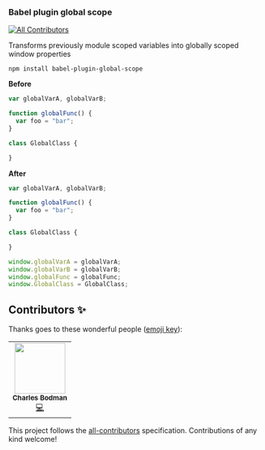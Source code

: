 ### Babel plugin global scope
<!-- ALL-CONTRIBUTORS-BADGE:START - Do not remove or modify this section -->
[![All Contributors](https://img.shields.io/badge/all_contributors-1-orange.svg?style=flat-square)](#contributors-)
<!-- ALL-CONTRIBUTORS-BADGE:END -->

Transforms previously module scoped variables into globally scoped window properties

`npm install babel-plugin-global-scope`

**Before**

```Javascript
var globalVarA, globalVarB;

function globalFunc() {
  var foo = "bar";
}

class GlobalClass {

}


```

**After**

```javascript
var globalVarA, globalVarB;

function globalFunc() {
  var foo = "bar";
}

class GlobalClass {

}

window.globalVarA = globalVarA;
window.globalVarB = globalVarB;
window.globalFunc = globalFunc;
window.GlobalClass = GlobalClass;
```


## Contributors ✨

Thanks goes to these wonderful people ([emoji key](https://allcontributors.org/docs/en/emoji-key)):

<!-- ALL-CONTRIBUTORS-LIST:START - Do not remove or modify this section -->
<!-- prettier-ignore-start -->
<!-- markdownlint-disable -->
<table>
  <tr>
    <td align="center"><a href="https://github.com/charlesbodman"><img src="https://avatars2.githubusercontent.com/u/231894?v=4" width="100px;" alt=""/><br /><sub><b>Charles Bodman</b></sub></a><br /><a href="https://github.com/charlesbodman/babel-plugin-global-scope/commits?author=charlesbodman" title="Code">💻</a></td>
  </tr>
</table>

<!-- markdownlint-enable -->
<!-- prettier-ignore-end -->
<!-- ALL-CONTRIBUTORS-LIST:END -->

This project follows the [all-contributors](https://github.com/all-contributors/all-contributors) specification. Contributions of any kind welcome!